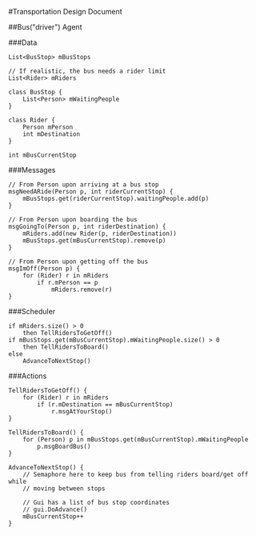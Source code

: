 #Transportation Design Document

##Bus("driver") Agent

###Data

    List<BusStop> mBusStops

    // If realistic, the bus needs a rider limit
    List<Rider> mRiders

    class BusStop {
        List<Person> mWaitingPeople
    }

    class Rider {
        Person mPerson
        int mDestination
    }

    int mBusCurrentStop


###Messages

    // From Person upon arriving at a bus stop
    msgNeedARide(Person p, int riderCurrentStop) {
        mBusStops.get(riderCurrentStop).waitingPeople.add(p)
    }

    // From Person upon boarding the bus
    msgGoingTo(Person p, int riderDestination) {
        mRiders.add(new Rider(p, riderDestination))
        mBusStops.get(mBusCurrentStop).remove(p)
    }

    // From Person upon getting off the bus
    msgImOff(Person p) {
		for (Rider) r in mRiders
            if r.mPerson == p
                mRiders.remove(r)
    }


###Scheduler

    if mRiders.size() > 0
        then TellRidersToGetOff()
    if mBusStops.get(mBusCurrentStop).mWaitingPeople.size() > 0
        then TellRidersToBoard()
    else
        AdvanceToNextStop()


###Actions

    TellRidersToGetOff() {
        for (Rider) r in mRiders
            if (r.mDestination == mBusCurrentStop) 
                r.msgAtYourStop()
    }

    TellRidersToBoard() {
        for (Person) p in mBusStops.get(mBusCurrentStop).mWaitingPeople
            p.msgBoardBus()
    }

    AdvanceToNextStop() {
        // Semaphore here to keep bus from telling riders board/get off while
        // moving between stops
	
        // Gui has a list of bus stop coordinates
        // gui.DoAdvance()
        mBusCurrentStop++
    }
